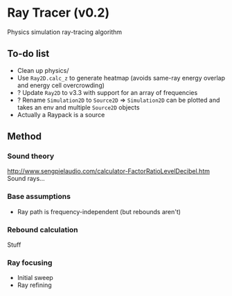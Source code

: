 # Ray Tracer (v0.2)

Physics simulation ray-tracing algorithm



## To-do list
- Clean up physics/
- Use `Ray2D.calc_z` to generate heatmap (avoids same-ray energy overlap and energy cell overcrowding)
- ? Update `Ray2D` to v3.3 with support for an array of frequencies
- ? Rename `Simulation2D` to `Source2D` => `Simulation2D` can be plotted and takes an env and multiple `Source2D` objects
- Actually a Raypack is a source

## Method

### Sound theory
http://www.sengpielaudio.com/calculator-FactorRatioLevelDecibel.htm
Sound rays…

### Base assumptions
* Ray path is frequency-independent (but rebounds aren't)

### Rebound calculation
Stuff

### Ray focusing
* Initial sweep
* Ray refining
